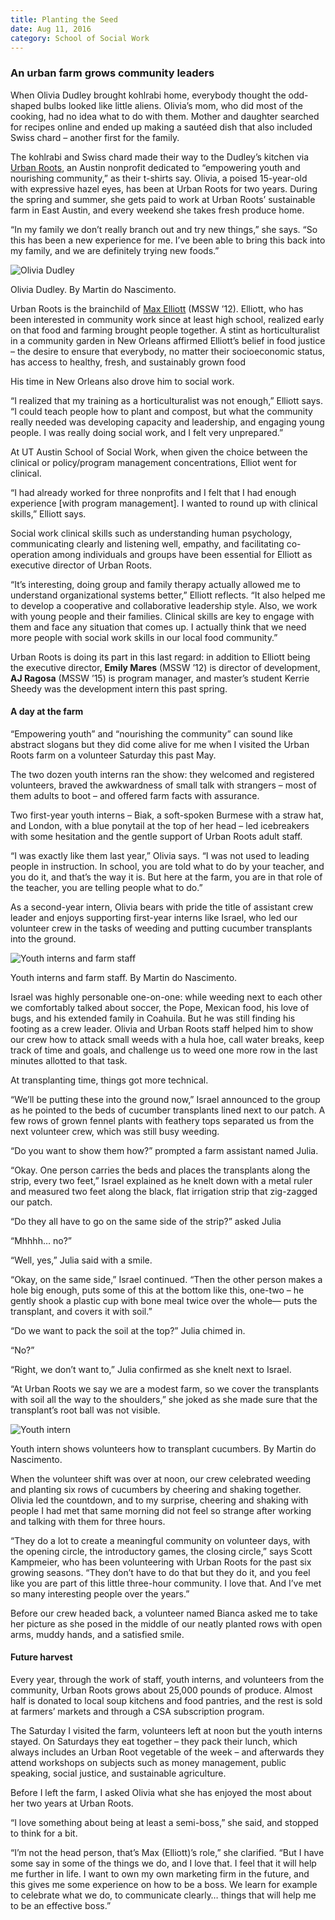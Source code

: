 ```yaml
--- 
title: Planting the Seed
date: Aug 11, 2016
category: School of Social Work
---
```


### An urban farm grows community leaders

When Olivia Dudley brought kohlrabi home, everybody thought the odd-shaped bulbs looked like little aliens. Olivia’s mom, who did most of the cooking, had no idea what to do with them. Mother and daughter searched for recipes online and ended up making a sautéed dish that also included Swiss chard – another first for the family.

The kohlrabi and Swiss chard made their way to the Dudley’s kitchen via [Urban Roots](http://urbanrootsatx.org/), an Austin nonprofit dedicated to “empowering youth and nourishing community,” as their t-shirts say. Olivia, a poised 15-year-old with expressive hazel eyes, has been at Urban Roots for two years. During the spring and summer, she gets paid to work at Urban Roots’ sustainable farm in East Austin, and every weekend she takes fresh produce home.

“In my family we don’t really branch out and try new things,” she says. “So this has been a new experience for me. I’ve been able to bring this back into my family, and we are definitely trying new foods.”

![Olivia Dudley](http://research.utexas.edu/showcase/assets/js/fileman/Uploads/Urban-Roots-Olivia.jpg)

Olivia Dudley. By Martin do Nascimento.

Urban Roots is the brainchild of [Max Elliott](http://urbanrootsatx.org/about/staff/) (MSSW ’12). Elliott, who has been interested in community work since at least high school, realized early on that food and farming brought people together. A stint as horticulturalist in a community garden in New Orleans affirmed Elliott’s belief in food justice – the desire to ensure that everybody, no matter their socioeconomic status, has access to healthy, fresh, and sustainably grown food

His time in New Orleans also drove him to social work.

“I realized that my training as a horticulturalist was not enough,” Elliott says. “I could teach people how to plant and compost, but what the community really needed was developing capacity and leadership, and engaging young people. I was really doing social work, and I felt very unprepared.”

At UT Austin School of Social Work, when given the choice between the clinical or policy/program management concentrations, Elliot went for clinical.

“I had already worked for three nonprofits and I felt that I had enough experience \[with program management\]. I wanted to round up with clinical skills,” Elliott says.

Social work clinical skills such as understanding human psychology, communicating clearly and listening well, empathy, and facilitating co-operation among individuals and groups have been essential for Elliott as executive director of Urban Roots.

“It’s interesting, doing group and family therapy actually allowed me to understand organizational systems better,” Elliott reflects. “It also helped me to develop a cooperative and collaborative leadership style. Also, we work with young people and their families. Clinical skills are key to engage with them and face any situation that comes up. I actually think that we need more people with social work skills in our local food community.”

Urban Roots is doing its part in this last regard: in addition to Elliott being the executive director, **Emily Mares** (MSSW ’12) is director of development, **AJ Ragosa** (MSSW ’15) is program manager, and master’s student Kerrie Sheedy was the development intern this past spring.

#### **A day at the farm**

“Empowering youth” and “nourishing the community” can sound like abstract slogans but they did come alive for me when I visited the Urban Roots farm on a volunteer Saturday this past May.

The two dozen youth interns ran the show: they welcomed and registered volunteers, braved the awkwardness of small talk with strangers – most of them adults to boot – and offered farm facts with assurance.

Two first-year youth interns – Biak, a soft-spoken Burmese with a straw hat, and London, with a blue ponytail at the top of her head – led icebreakers with some hesitation and the gentle support of Urban Roots adult staff.

“I was exactly like them last year,” Olivia says. “I was not used to leading people in instruction. In school, you are told what to do by your teacher, and you do it, and that’s the way it is. But here at the farm, you are in that role of the teacher, you are telling people what to do.”

As a second-year intern, Olivia bears with pride the title of assistant crew leader and enjoys supporting first-year interns like Israel, who led our volunteer crew in the tasks of weeding and putting cucumber transplants into the ground.

![Youth interns and farm staff](http://research.utexas.edu/showcase/assets/js/fileman/Uploads/Urban-Roots-1.jpg)

Youth interns and farm staff. By Martin do Nascimento.

Israel was highly personable one-on-one: while weeding next to each other we comfortably talked about soccer, the Pope, Mexican food, his love of bugs, and his extended family in Coahuila. But he was still finding his footing as a crew leader. Olivia and Urban Roots staff helped him to show our crew how to attack small weeds with a hula hoe, call water breaks, keep track of time and goals, and challenge us to weed one more row in the last minutes allotted to that task.

At transplanting time, things got more technical.

“We’ll be putting these into the ground now,” Israel announced to the group as he pointed to the beds of cucumber transplants lined next to our patch. A few rows of grown fennel plants with feathery tops separated us from the next volunteer crew, which was still busy weeding.

“Do you want to show them how?” prompted a farm assistant named Julia.

“Okay. One person carries the beds and places the transplants along the strip, every two feet,” Israel explained as he knelt down with a metal ruler and measured two feet along the black, flat irrigation strip that zig-zagged our patch.

“Do they all have to go on the same side of the strip?” asked Julia

“Mhhhh… no?”

“Well, yes,” Julia said with a smile.

“Okay, on the same side,” Israel continued. “Then the other person makes a hole big enough, puts some of this at the bottom like this, one-two – he gently shook a plastic cup with bone meal twice over the whole— puts the transplant, and covers it with soil.”

“Do we want to pack the soil at the top?” Julia chimed in.

“No?”

“Right, we don’t want to,” Julia confirmed as she knelt next to Israel.

“At Urban Roots we say we are a modest farm, so we cover the transplants with soil all the way to the shoulders,” she joked as she made sure that the transplant’s root ball was not visible.

![Youth intern](http://research.utexas.edu/showcase/assets/js/fileman/Uploads/Urban-Roots-2.jpg)

Youth intern shows volunteers how to transplant cucumbers. By Martin do Nascimento.

When the volunteer shift was over at noon, our crew celebrated weeding and planting six rows of cucumbers by cheering and shaking together. Olivia led the countdown, and to my surprise, cheering and shaking with people I had met that same morning did not feel so strange after working and talking with them for three hours.

“They do a lot to create a meaningful community on volunteer days, with the opening circle, the introductory games, the closing circle,” says Scott Kampmeier, who has been volunteering with Urban Roots for the past six growing seasons. “They don’t have to do that but they do it, and you feel like you are part of this little three-hour community. I love that. And I’ve met so many interesting people over the years.”

Before our crew headed back, a volunteer named Bianca asked me to take her picture as she posed in the middle of our neatly planted rows with open arms, muddy hands, and a satisfied smile.

#### **Future harvest**

Every year, through the work of staff, youth interns, and volunteers from the community, Urban Roots grows about 25,000 pounds of produce. Almost half is donated to local soup kitchens and food pantries, and the rest is sold at farmers’ markets and through a CSA subscription program.

The Saturday I visited the farm, volunteers left at noon but the youth interns stayed. On Saturdays they eat together – they pack their lunch, which always includes an Urban Root vegetable of the week – and afterwards they attend workshops on subjects such as money management, public speaking, social justice, and sustainable agriculture.

Before I left the farm, I asked Olivia what she has enjoyed the most about her two years at Urban Roots.

“I love something about being at least a semi-boss,” she said, and stopped to think for a bit.

“I’m not the head person, that’s Max (Elliott)’s role,” she clarified. “But I have some say in some of the things we do, and I love that. I feel that it will help me further in life. I want to own my own marketing firm in the future, and this gives me some experience on how to be a boss. We learn for example to celebrate what we do, to communicate clearly… things that will help me to be an effective boss.”